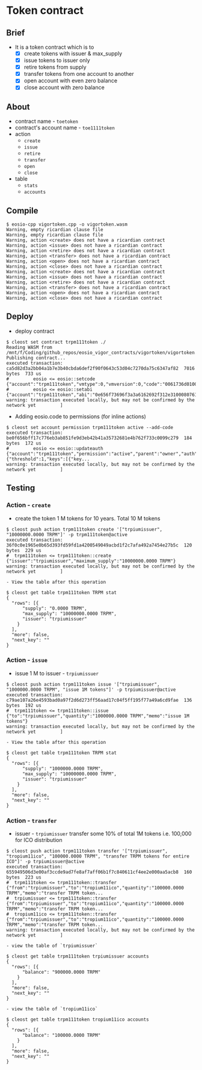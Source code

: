 # Token contract
## Brief
* It is a token contract which is to 
	- [x] create tokens with issuer & max_supply
	- [x] issue tokens to issuer only
	- [x] retire tokens from supply
	- [x] transfer tokens from one account to another
	- [x] open account with even zero balance
	- [x] close account with zero balance

## About
* contract name - `toetoken`
* contract's account name - `toe1111token`
* action
	- `create`
	- `issue`
	- `retire`
	- `transfer`
	- `open`
	- `close`
* table
	- `stats`
	- `accounts`

## Compile
```console
$ eosio-cpp vigortoken.cpp -o vigortoken.wasm
Warning, empty ricardian clause file
Warning, empty ricardian clause file
Warning, action <create> does not have a ricardian contract
Warning, action <issue> does not have a ricardian contract
Warning, action <retire> does not have a ricardian contract
Warning, action <transfer> does not have a ricardian contract
Warning, action <open> does not have a ricardian contract
Warning, action <close> does not have a ricardian contract
Warning, action <create> does not have a ricardian contract
Warning, action <issue> does not have a ricardian contract
Warning, action <retire> does not have a ricardian contract
Warning, action <transfer> does not have a ricardian contract
Warning, action <open> does not have a ricardian contract
Warning, action <close> does not have a ricardian contract
```

## Deploy
* deploy contract
```console
$ cleost set contract trpm111token ./
Reading WASM from /mnt/f/Coding/github_repos/eosio_vigor_contracts/vigortoken/vigortoken.wasm...
Publishing contract...
executed transaction: ca5d82d3a2bb04a1b7e3b40cbda6def2f90f0643c53d04c7270da75c6347af82  7016 bytes  733 us
#         eosio <= eosio::setcode               {"account":"trpm111token","vmtype":0,"vmversion":0,"code":"0061736d0100000001a0011b60000060017e00600...
#         eosio <= eosio::setabi                {"account":"trpm111token","abi":"0e656f73696f3a3a6162692f312e310008076163636f756e7400010762616c616e6...
warning: transaction executed locally, but may not be confirmed by the network yet         ]
```
* Adding eosio.code to permissions (for inline actions)
```console
$ cleost set account permission trpm111token active --add-code
executed transaction: be0f656bff17c776eb3ab851fe9d3eb42b41a35732681e4b762f733c0099c279  184 bytes  172 us
#         eosio <= eosio::updateauth            {"account":"trpm111token","permission":"active","parent":"owner","auth":{"threshold":1,"keys":[{"key...
warning: transaction executed locally, but may not be confirmed by the network yet         ]
```

## Testing
### Action - `create`
* create the token 1 M tokens for 10 years. Total 10 M tokens
```console
$ cleost push action trpm111token create '["trpiumissuer", "10000000.0000 TRPM"]' -p trpm111token@active
executed transaction: 36f0c0e1965e0b65d393fd59fd1a4200549049acbd1f2c7afa492a7454e27b5c  120 bytes  229 us
#  trpm111token <= trpm111token::create         {"issuer":"trpiumissuer","maximum_supply":"10000000.0000 TRPM"}
warning: transaction executed locally, but may not be confirmed by the network yet         ]
```
	- View the table after this operation
```console
$ cleost get table trpm111token TRPM stat
{
  "rows": [{
      "supply": "0.0000 TRPM",
      "max_supply": "10000000.0000 TRPM",
      "issuer": "trpiumissuer"
    }
  ],
  "more": false,
  "next_key": ""
}
```

### Action - `issue`
* issue 1 M to issuer - `trpiumissuer`
```console
$ cleost push action trpm111token issue '["trpiumissuer", "1000000.0000 TRPM", "issue 1M tokens"]' -p trpiumissuer@active
executed transaction: c79ae107a26e4593bad0a97f2d6d273ff56aad17c04f5ff195f77a49a6cd9fae  136 bytes  192 us
#  trpm111token <= trpm111token::issue          {"to":"trpiumissuer","quantity":"1000000.0000 TRPM","memo":"issue 1M tokens"}
warning: transaction executed locally, but may not be confirmed by the network yet         ]
```
	- View the table after this operation
```console
$ cleost get table trpm111token TRPM stat
{
  "rows": [{
      "supply": "1000000.0000 TRPM",
      "max_supply": "10000000.0000 TRPM",
      "issuer": "trpiumissuer"
    }
  ],
  "more": false,
  "next_key": ""
}
```


### Action - `transfer`
* issuer - `trpiumissuer` transfer some 10% of total 1M tokens i.e. 100,000 for ICO distribution
```console
$ cleost push action trpm111token transfer '["trpiumissuer", "tropium11ico", "100000.0000 TRPM", "transfer TRPM tokens for entire ICO"]' -p trpiumissuer@active
executed transaction: 655949506d3e00af3ccde9ad7fe8af7aff06b1f7c840611cf4ee2e000aa5acb8  160 bytes  223 us
#  trpm111token <= trpm111token::transfer       {"from":"trpiumissuer","to":"tropium11ico","quantity":"100000.0000 TRPM","memo":"transfer TRPM token...
#  trpiumissuer <= trpm111token::transfer       {"from":"trpiumissuer","to":"tropium11ico","quantity":"100000.0000 TRPM","memo":"transfer TRPM token...
#  tropium11ico <= trpm111token::transfer       {"from":"trpiumissuer","to":"tropium11ico","quantity":"100000.0000 TRPM","memo":"transfer TRPM token...
warning: transaction executed locally, but may not be confirmed by the network yet         ]
```
	- view the table of `trpiumissuer`
```console
$ cleost get table trpm111token trpiumissuer accounts
{
  "rows": [{
      "balance": "900000.0000 TRPM"
    }
  ],
  "more": false,
  "next_key": ""
}
```

	- view the table of `tropium11ico`
```console
$ cleost get table trpm111token tropium11ico accounts
{
  "rows": [{
      "balance": "100000.0000 TRPM"
    }
  ],
  "more": false,
  "next_key": ""
}
```
